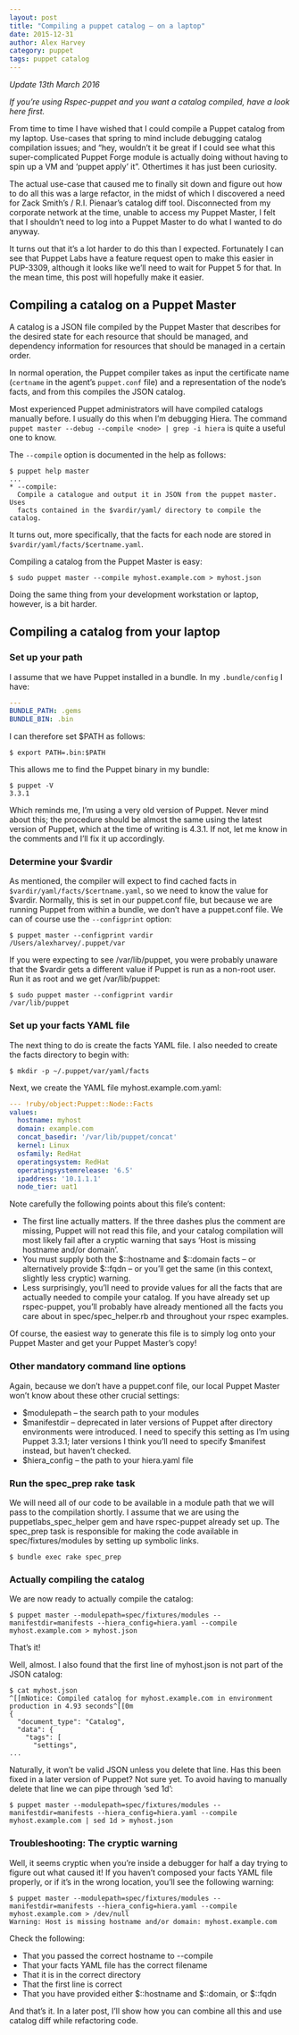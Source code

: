 ```yaml
---
layout: post
title: "Compiling a puppet catalog – on a laptop"
date: 2015-12-31
author: Alex Harvey
category: puppet
tags: puppet catalog
---
```


_Update 13th March 2016_

_If you’re using Rspec-puppet and you want a catalog compiled, have a look here first._

From time to time I have wished that I could compile a Puppet catalog from my laptop.  Use-cases that spring to mind include debugging catalog compilation issues; and “hey, wouldn’t it be great if I could see what this super-complicated Puppet Forge module is actually doing without having to spin up a VM and ‘puppet apply’ it”.  Othertimes it has just been curiosity.

The actual use-case that caused me to finally sit down and figure out how to do all this was a large refactor, in the midst of which I discovered a need for Zack Smith’s / R.I. Pienaar’s catalog diff tool.  Disconnected from my corporate network at the time, unable to access my Puppet Master, I felt that I shouldn’t need to log into a Puppet Master to do what I wanted to do anyway.

It turns out that it’s a lot harder to do this than I expected.  Fortunately I can see that Puppet Labs have a feature request open to make this easier in PUP-3309, although it looks like we’ll need to wait for Puppet 5 for that.  In the mean time, this post will hopefully make it easier.

## Compiling a catalog on a Puppet Master

A catalog is a JSON file compiled by the Puppet Master that describes for the desired state for each resource that should be managed, and dependency information for resources that should be managed in a certain order.

In normal operation, the Puppet compiler takes as input the certificate name (`certname` in the agent’s `puppet.conf` file) and a representation of the node’s facts, and from this compiles the JSON catalog.

Most experienced Puppet administrators will have compiled catalogs manually before.  I usually do this when I’m debugging Hiera.  The command `puppet master --debug --compile <node> | grep -i hiera` is quite a useful one to know.

The `--compile` option is documented in the help as follows:

~~~ text
$ puppet help master
...
* --compile:
  Compile a catalogue and output it in JSON from the puppet master. Uses
  facts contained in the $vardir/yaml/ directory to compile the catalog.
~~~

It turns out, more specifically, that the facts for each node are stored in `$vardir/yaml/facts/$certname.yaml`.

Compiling a catalog from the Puppet Master is easy:

~~~ text
$ sudo puppet master --compile myhost.example.com > myhost.json
~~~

Doing the same thing from your development workstation or laptop, however, is a bit harder.

## Compiling a catalog from your laptop

### Set up your path

I assume that we have Puppet installed in a bundle.  In my `.bundle/config` I have:

~~~ yaml
---
BUNDLE_PATH: .gems
BUNDLE_BIN: .bin
~~~

I can therefore set $PATH as follows:

~~~ text
$ export PATH=.bin:$PATH
~~~

This allows me to find the Puppet binary in my bundle:

~~~ text
$ puppet -V
3.3.1
~~~

Which reminds me, I’m using a very old version of Puppet. Never mind about this; the procedure should be almost the same using the latest version of Puppet, which at the time of writing is 4.3.1. If not, let me know in the comments and I’ll fix it up accordingly.

### Determine your $vardir

As mentioned, the compiler will expect to find cached facts in `$vardir/yaml/facts/$certname.yaml`, so we need to know the value for $vardir.  Normally, this is set in our puppet.conf file, but because we are running Puppet from within a bundle, we don’t have a puppet.conf file.  We can of course use the `--configprint` option:

~~~ text
$ puppet master --configprint vardir
/Users/alexharvey/.puppet/var
~~~

If you were expecting to see /var/lib/puppet, you were probably unaware that the $vardir gets a different value if Puppet is run as a non-root user. Run it as root and we get /var/lib/puppet:

~~~ text
$ sudo puppet master --configprint vardir
/var/lib/puppet
~~~

### Set up your facts YAML file

The next thing to do is create the facts YAML file.  I also needed to create the facts directory to begin with:

~~~ text
$ mkdir -p ~/.puppet/var/yaml/facts
~~~

Next, we create the YAML file myhost.example.com.yaml:

~~~ yaml
--- !ruby/object:Puppet::Node::Facts
values:
  hostname: myhost
  domain: example.com
  concat_basedir: '/var/lib/puppet/concat'
  kernel: Linux
  osfamily: RedHat
  operatingsystem: RedHat
  operatingsystemrelease: '6.5'
  ipaddress: '10.1.1.1'
  node_tier: uat1
~~~

Note carefully the following points about this file’s content:

- The first line actually matters.  If the three dashes plus the comment are missing, Puppet will not read this file, and your catalog compilation will most likely fail after a cryptic warning that says ‘Host is missing hostname and/or domain’.
- You must supply both the $::hostname and $::domain facts – or alternatively provide $::fqdn – or you’ll get the same (in this context, slightly less cryptic) warning.
- Less surprisingly, you’ll need to provide values for all the facts that are actually needed to compile your catalog.  If you have already set up rspec-puppet, you’ll probably have already mentioned all the facts you care about in spec/spec_helper.rb and throughout your rspec examples.

Of course, the easiest way to generate this file is to simply log onto your Puppet Master and get your Puppet Master’s copy!

### Other mandatory command line options

Again, because we don’t have a puppet.conf file, our local Puppet Master won’t know about these other crucial settings:

- $modulepath – the search path to your modules
- $manifestdir – deprecated in later versions of Puppet after directory environments were introduced. I need to specify this setting as I’m using Puppet 3.3.1; later versions I think you’ll need to specify $manifest instead, but haven’t checked.
- $hiera_config – the path to your hiera.yaml file

### Run the spec_prep rake task

We will need all of our code to be available in a module path that we will pass to the compilation shortly.  I assume that we are using the puppetlabs_spec_helper gem and have rspec-puppet already set up.  The spec_prep task is responsible for making the code available in spec/fixtures/modules by setting up symbolic links.

~~~ text
$ bundle exec rake spec_prep
~~~

### Actually compiling the catalog

We are now ready to actually compile the catalog:

~~~ text
$ puppet master --modulepath=spec/fixtures/modules --manifestdir=manifests --hiera_config=hiera.yaml --compile myhost.example.com > myhost.json
~~~

That’s it!

Well, almost. I also found that the first line of myhost.json is not part of the JSON catalog:

~~~ text
$ cat myhost.json
^[[mNotice: Compiled catalog for myhost.example.com in environment production in 4.93 seconds^[[0m
{
  "document_type": "Catalog",
  "data": {
    "tags": [
      "settings",
...
~~~

Naturally, it won’t be valid JSON unless you delete that line.  Has this been fixed in a later version of Puppet?  Not sure yet.  To avoid having to manually delete that line we can pipe through ‘sed 1d’:

~~~ text
$ puppet master --modulepath=spec/fixtures/modules --manifestdir=manifests --hiera_config=hiera.yaml --compile myhost.example.com | sed 1d > myhost.json
~~~

### Troubleshooting: The cryptic warning

Well, it seems cryptic when you’re inside a debugger for half a day trying to figure out what caused it! If you haven’t composed your facts YAML file properly, or if it’s in the wrong location, you’ll see the following warning:

~~~ text
$ puppet master --modulepath=spec/fixtures/modules --manifestdir=manifests --hiera_config=hiera.yaml --compile myhost.example.com > /dev/null
Warning: Host is missing hostname and/or domain: myhost.example.com
~~~

Check the following:

- That you passed the correct hostname to --compile
- That your facts YAML file has the correct filename
- That it is in the correct directory
- That the first line is correct
- That you have provided either $::hostname and $::domain, or $::fqdn

And that’s it. In a later post, I’ll show how you can combine all this and use catalog diff while refactoring code.
